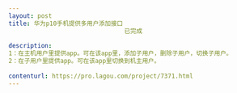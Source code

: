 ```yaml
---                
layout: post       
title: 华为p10手机提供多用户添加接口
                                已完成
           
description: 
1：在主机用户里提供app。可在该app里，添加子用户，删除子用户，切换子用户。
2：在子用户里提供app。可在该app里切换到机主用户。
     
contenturl: https://pro.lagou.com/project/7371.html      
---                 
```

